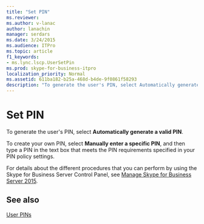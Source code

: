 ```yaml
---
title: "Set PIN"
ms.reviewer: 
ms.author: v-lanac
author: lanachin
manager: serdars
ms.date: 3/24/2015
ms.audience: ITPro
ms.topic: article
f1_keywords:
- ms.lync.lscp.UserSetPin
ms.prod: skype-for-business-itpro
localization_priority: Normal
ms.assetid: 611ba182-b25a-468d-b4de-9f0861f58293
description: "To generate the user's PIN, select Automatically generate a valid PIN."
---
```


# Set PIN

To generate the user's PIN, select **Automatically generate a valid PIN**.

To create your own PIN, select **Manually enter a specific PIN**, and then type a PIN in the text box that meets the PIN requirements specified in your PIN policy settings.

For details about the different procedures that you can perform by using the Skype for Business Server Control Panel, see [Manage Skype for Business Server 2015](../../manage/manage.md).

## See also

[User PINs](https://technet.microsoft.com/library/806a813c-bdd4-49eb-9923-0dbb03968d8a.aspx)

